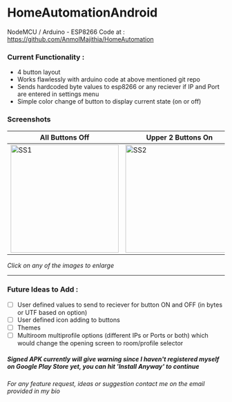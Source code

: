# HomeAutomationAndroid

NodeMCU / Arduino - ESP8266 Code at : https://github.com/AnmolMajithia/HomeAutomation

### Current Functionality :
- 4 button layout
- Works flawlessly with arduino code at above mentioned git repo
- Sends hardcoded byte values to esp8266 or any reciever if IP and Port are entered in settings menu
- Simple color change of button to display current state (on or off)

### Screenshots
| All Buttons Off | Upper 2 Buttons On | Settings Page |
| --- | --- | --- |
| <img src="https://i.imgur.com/eOoZc66.jpg" alt="SS1" width="250" /> | <img src="https://i.imgur.com/Qo6dZxk.jpg" alt="SS2" width="250" /> | <img src="https://i.imgur.com/5Ei9405.jpg" alt="SS3" width="250" /> |

*Click on any of the images to enlarge*

---

### Future Ideas to Add :
- [ ] User defined values to send to reciever for button ON and OFF (in bytes or UTF based on option)
- [ ] User defined icon adding to buttons
- [ ] Themes
- [ ] Multiroom multiprofile options (different IPs or Ports or both) which would change the opening screen to room/profile selector

##### *Signed APK currently will give warning since I haven't registered myself on Google Play Store yet, you can hit 'Install Anyway' to continue*

###### *For any feature request, ideas or suggestion contact me on the email provided in my bio*
